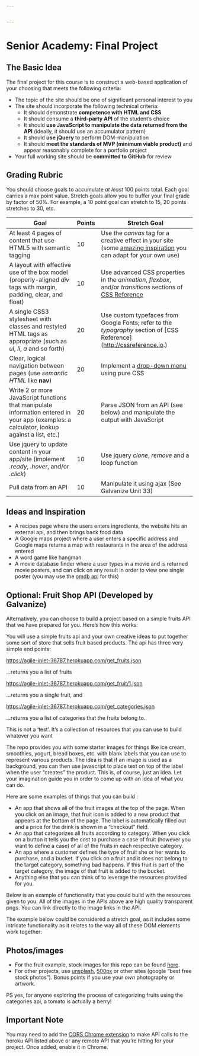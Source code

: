 ```yaml
---


---
```


<h1 id="senior-academy-final-project">Senior Academy: Final Project</h1>
<h2 id="the-basic-idea">The Basic Idea</h2>
<p>The final project for this course is to construct a web-based application of your choosing that meets the following criteria:</p>
<ul>
<li>The topic of the site should be one of significant personal interest to you</li>
<li>The site should incorporate the following technical criteria:
<ul>
<li>It should demonstrate <strong>competence with HTML and CSS</strong></li>
<li>It should consume a <strong>third-party API</strong> of the student’s choice</li>
<li>It should <strong>use JavaScript to manipulate the data returned from the API</strong> (ideally, it should use an accumulator pattern)</li>
<li>It should <strong>use jQuery</strong> to perform DOM-manipulation</li>
<li>It should <strong>meet the standards of MVP (minimum viable product)</strong> and appear reasonably complete for a portfolio project</li>
</ul>
</li>
<li>Your full working site should be <strong>committed to GitHub</strong> for review</li>
</ul>
<h2 id="grading-rubric">Grading Rubric</h2>
<p>You should choose goals to accumulate <em>at least</em> 100 points total. Each goal carries a max point value. Stretch goals allow you to buffer your final grade by factor of 50%. For example, a 10 point goal can stretch to 15, 20 points stretches to 30, etc.</p>

<table>
<thead>
<tr>
<th>Goal</th>
<th>Points</th>
<th>Stretch Goal</th>
</tr>
</thead>
<tbody>
<tr>
<td>At least 4 pages of content that use HTML5 with semantic tagging</td>
<td>10</td>
<td>Use the <em>canvas</em> tag for a creative effect in your site (some <a href="https://www.sanwebe.com/2015/01/html5-canvas-examples">amazing inspiration</a> you can adapt for your own use)</td>
</tr>
<tr>
<td>A layout with effective use of the box model (properly-aligned <em>div</em> tags with margin, padding, clear, and float)</td>
<td>10</td>
<td>Use advanced CSS properties in the <em>animation</em>, <em>flexbox</em>, and/or <em>transitions</em> sections of <a href="http://cssreference.io.">CSS Reference</a></td>
</tr>
<tr>
<td>A single CSS3 stylesheet with classes and restyled HTML tags as appropriate (such as <em>ul</em>, <em>li</em>, <em>a</em> and so forth)</td>
<td>20</td>
<td>Use custom typefaces from Google Fonts; refer to the <em>typography</em> section of [CSS Reference] (<a href="http://cssreference.io">http://cssreference.io</a>.)</td>
</tr>
<tr>
<td>Clear, logical navigation between pages (use <em>semantic HTML</em> like <strong>nav</strong>)</td>
<td>20</td>
<td>Implement a <a href="https://codepen.io/philhoyt/pen/ujHzd">drop-down menu</a> using pure CSS</td>
</tr>
<tr>
<td>Write 2 or more JavaScript functions that manipulate information entered in your app (examples: a calculator, lookup against a list, etc.)</td>
<td>20</td>
<td>Parse JSON from an API (see below) and manipulate the output with JavaScript</td>
</tr>
<tr>
<td>Use jquery to update content in your app/site (implement <em>.ready</em>, <em>.hover</em>, and/or <em>.click</em>)</td>
<td>10</td>
<td>Use jquery <em>clone</em>, <em>remove</em> and a loop function</td>
</tr>
<tr>
<td>Pull data from an API</td>
<td>10</td>
<td>Manipulate it using ajax (See Galvanize Unit 33)</td>
</tr>
</tbody>
</table><h2 id="ideas-and-inspiration">Ideas and Inspiration</h2>
<ul>
<li>A recipes page where the users enters ingredients, the website hits an external api, and then brings back food data</li>
<li>A Google maps project where a user enters a specific address and Google maps returns a map with restaurants in the area of the address entered</li>
<li>A word game like hangman</li>
<li>A movie database finder where a user types in a movie and is returned movie posters, and can click on any result in order to view one single poster (you may use the <a href="https://www.omdbapi.com/">omdb api</a> for this)</li>
</ul>
<h2 id="optional-fruit-shop-api-developed-by-galvanize">Optional: Fruit Shop API (Developed by Galvanize)</h2>
<p>Alternatively, you can choose to build a project based on a simple fruits API that we have prepared for you. Here’s how this works:</p>
<p>You will use a simple fruits api and your own creative ideas to put together some sort of store that sells fruit based products. The api has three very simple end points:</p>
<p><a href="https://agile-inlet-36787.herokuapp.com/get_fruits.json">https://agile-inlet-36787.herokuapp.com/get_fruits.json</a></p>
<p>…returns you a list of fruits</p>
<p><a href="https://agile-inlet-36787.herokuapp.com/get_fruit/1.json">https://agile-inlet-36787.herokuapp.com/get_fruit/1.json</a></p>
<p>…returns you a single fruit, and</p>
<p><a href="https://agile-inlet-36787.herokuapp.com/get_categories.json">https://agile-inlet-36787.herokuapp.com/get_categories.json</a></p>
<p>…returns you a list of categories that the fruits belong to.</p>
<p>This is not a ‘test’. It’s a collection of resources that you can use to build whatever you want</p>
<p>The repo provides you with some starter images for things like ice cream, smoothies, yogurt, bread boxes, etc. with blank labels that you can use to represent various products. The idea is that if an image is used as a background, you can then use javascript to place text on top of the label when the user “creates” the product. This is, of course, just an idea. Let your imagination guide you in order to come up with an idea of what you can do.</p>
<p>Here are some examples of things that you can build :</p>
<ul>
<li>An app that shows all of the fruit images at the top of the page. When you click on an image, that fruit icon is added to a new product that appears at the bottom of the page. The label is automatically filled out and a price for the drink is shown in a “checkout” field.</li>
<li>An app that categorizes all fruits according to category. When you click on a button it tells you the cost to purchase a case of fruit (however you want to define a case) of all of the fruits in each respective category.</li>
<li>An app where a customer defines the type of fruit she or her wants to purchase, and a bucket. If you click on a fruit and it does not belong to the target category, something bad happens. If this fruit is part of the target category, the image of that fruit is added to the bucket.</li>
<li>Anything else that you can think of to leverage the resources provided for you.</li>
</ul>
<p>Below is an example of functionality that you could build with the resources given to you. All of the images in the APIs above are high quality transparent pngs. You can link directly to the image links in the API.</p>
<p>The example below could be considered a stretch goal, as it includes some intricate functionality as it relates to the way all of these DOM elements work together:</p>
<h2 id="photosimages">Photos/images</h2>
<ul>
<li>For the fruit example, stock images for this repo can be found <a href="https://learn.galvanize.com/gSchool/javascript-curriculum/fundamentals/160_Final_Project/fruit_store_images/stock.md">here</a>.</li>
<li>For other projects, use <a href="unsplash.com">unsplash</a>, <a href="500px.com">500px</a> or other sites (google “best free stock photos”). Bonus points if you use your <em>own</em> photography or artwork.</li>
</ul>
<p>PS yes, for anyone exploring the process of categorizing fruits using the categories api, a tomato is actually a berry!</p>
<h2 id="important-note">Important Note</h2>
<p>You may need to add the <a href="https://chrome.google.com/webstore/detail/cors-toggle/jioikioepegflmdnbocfhgmpmopmjkim?hl=en">CORS Chrome extension</a> to make API calls to the heroku API listed above or any remote API that you’re hitting for your project. Once added, enable it in Chrome.</p>

